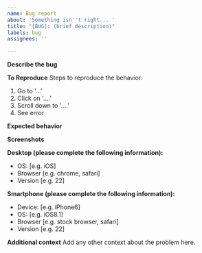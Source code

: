 ```yaml
---
name: Bug report
about: 'Something isn''t right... '
title: "[BUG]: (brief description)"
labels: bug
assignees: ''

---
```


**Describe the bug**
<!-- What is happening? Provide as much detail as you can -->

**To Reproduce**
Steps to reproduce the behavior:
<!-- (For example) -->
1. Go to '...'
2. Click on '....'
3. Scroll down to '....'
4. See error


**Expected behavior**
<!--A clear and concise description of what you expected to happen.-->

**Screenshots**
<!-- If applicable, add screenshots to help explain your problem. -->

**Desktop (please complete the following information):**
 - OS: [e.g. iOS]
 - Browser [e.g. chrome, safari]
 - Version [e.g. 22]

**Smartphone (please complete the following information):**
 - Device: [e.g. iPhone6]
 - OS: [e.g. iOS8.1]
 - Browser [e.g. stock browser, safari]
 - Version [e.g. 22]

**Additional context**
Add any other context about the problem here.
